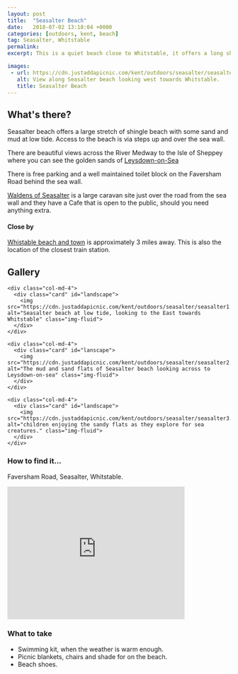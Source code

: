 ```yaml
---
layout: post
title:  "Seasalter Beach"
date:   2018-07-02 13:18:04 +0000
categories: [outdoors, kent, beach]
tag: Seasalter, Whitstable
permalink: 
excerpt: This is a quiet beach close to Whitstable, it offers a long shingle beach and uniterupted views of Leysdown-on-Sea on the Isle of Sheppey.

images: 
 - url: https://cdn.justaddapicnic.com/kent/outdoors/seasalter/seasalter1.jpg
   alt: View along Seasalter beach looking west towards Whitstable.
   title: Seasalter Beach
---
```


## What's there?
Seasalter beach offers a large stretch of shingle beach with some sand and mud at low tide.  Access to the beach is via steps up and over the sea wall.

There are beautiful views across the River Medway to the Isle of Sheppey where you can see the golden sands of [Leysdown-on-Sea](/outdoors/kent/beach/park/2018/05/22/leysdown.html)

There is free parking and a well maintained toilet block on the Faversham Road behind the sea wall.

[Waldens of Seasalter](http://waldensofseasalter.co.uk/) is a large caravan site just over the road from the sea wall and they have a Cafe that is open to the public, should you need anything extra.

#### Close by

[Whistable beach and town](/outdoors/kent/beach/2018/07/03/whitstable.html) is approximately 3 miles away. This is also the location of the closest train station.

## Gallery

<div class="container">

  <div class="row">

    <div class="col-md-4">
      <div class="card" id="landscape">
        <img src="https://cdn.justaddapicnic.com/kent/outdoors/seasalter/seasalter1.jpg" alt="Seasalter beach at low tide, looking to the East towards Whitstable" class="img-fluid">
      </div> 
    </div>

    <div class="col-md-4">
      <div class="card" id="lanscape">
        <img src="https://cdn.justaddapicnic.com/kent/outdoors/seasalter/seasalter2.jpg" alt="The mud and sand flats of Seasalter beach looking across to Leysdown-on-sea" class="img-fluid">
      </div>
    </div>

    <div class="col-md-4">
      <div class="card" id="landscape">
        <img src="https://cdn.justaddapicnic.com/kent/outdoors/seasalter/seasalter3.jpg" alt="children enjoying the sandy flats as they explore for sea creatures." class="img-fluid">
      </div>
    </div>

  </div>      
</div>


### How to find it...
Faversham Road, Seasalter, Whitstable.

<iframe src="https://www.google.com/maps/embed?pb=!1m22!1m11!1m3!1d957.1831900285842!2d0.9725561064113154!3d51.3459726016776!2m2!1f0!2f0!3m2!1i1024!2i768!4f13.1!4m8!3e2!4m0!4m5!1s0x47d932cba7ab712f%3A0x3483d1ca27c8d268!2sSeasalter%2C+Whitstable!3m2!1d51.343545899999995!2d1.0007671999999999!5e1!3m2!1sen!2suk!4v1530617111861" width="400" height="300" frameborder="0" style="border:0" allowfullscreen></iframe>

### What to take
* Swimming kit, when the weather is warm enough.
* Picnic blankets, chairs and shade for on the beach.
* Beach shoes.

